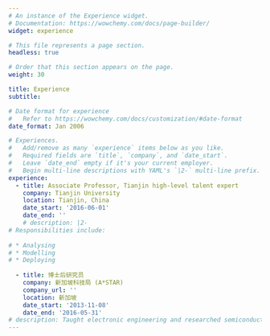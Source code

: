 ```yaml
---
# An instance of the Experience widget.
# Documentation: https://wowchemy.com/docs/page-builder/
widget: experience

# This file represents a page section.
headless: true

# Order that this section appears on the page.
weight: 30

title: Experience
subtitle:

# Date format for experience
#   Refer to https://wowchemy.com/docs/customization/#date-format
date_format: Jan 2006

# Experiences.
#   Add/remove as many `experience` items below as you like.
#   Required fields are `title`, `company`, and `date_start`.
#   Leave `date_end` empty if it's your current employer.
#   Begin multi-line descriptions with YAML's `|2-` multi-line prefix.
experience:
  - title: Associate Professor, Tianjin high-level talent expert
    company: Tianjin University
    location: Tianjin, China
    date_start: '2016-06-01'
    date_end: ''
    # description: |2-
# Responsibilities include:
        
# * Analysing
# * Modelling
# * Deploying
        
  - title: 博士后研究员
    company: 新加坡科技局 (A*STAR)
    company_url: ''
    location: 新加坡
    date_start: '2013-11-08'
    date_end: '2016-05-31'
# description: Taught electronic engineering and researched semiconductor physics.
---
```

